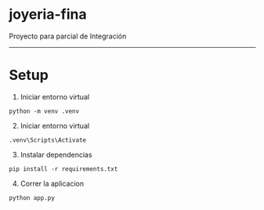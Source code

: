 # joyeria-fina
Proyecto para parcial de Integración

***

# Setup

1. Iniciar entorno virtual

```
python -m venv .venv
```

2. Iniciar entorno virtual

```
.venv\Scripts\Activate
```


3. Instalar dependencias

```
pip install -r requirements.txt
```

4. Correr la aplicacion

```
python app.py
```
